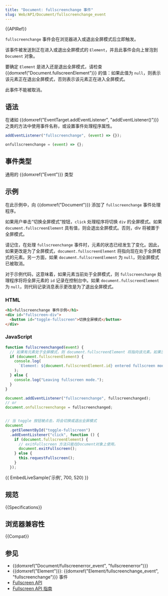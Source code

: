 ```yaml
---
title: "Document: fullscreenchange 事件"
slug: Web/API/Document/fullscreenchange_event
---
```


{{APIRef}}

`fullscreenchange` 事件会在浏览器进入或退出全屏模式后立即触发。

该事件被发送到正在进入或退出全屏模式的 `Element`，并且此事件会向上冒泡到 `Document` 对象。

要确定 `Element` 是进入还是退出全屏模式，请检查 {{domxref("Document.fullscreenElement")}} 的值：如果此值为 `null`，则表示该元素正在退出全屏模式，否则表示该元素正在进入全屏模式。

此事件不能被取消。

## 语法

在诸如 {{domxref("EventTarget.addEventListener", "addEventListener()")}} 之类的方法中使用事件名称，或设置事件处理程序属性。

```js
addEventListener("fullscreenchange", (event) => {});

onfullscreenchange = (event) => {};
```

## 事件类型

通用的 {{domxref("Event")}} 类型

## 示例

在此示例中，向 {{domxref("Document")}} 添加了 `fullscreenchange` 事件处理程序。

如果用户单击“切换全屏模式”按钮，`click` 处理程序将切换 `div` 的全屏模式。如果 `document.fullscreenElement` 具有值，则会退出全屏模式。否则，div 将被置于全屏模式。

请记住，在处理 `fullscreenchange` 事件时，元素的状态已经发生了变化。因此，如果更改是为了全屏模式，`document.fullscreenElement` 将指向现在处于全屏模式的元素。另一方面，如果 `document.fullscreenElement` 为 `null`，则全屏模式已被取消。

对于示例代码，这意味着，如果元素当前处于全屏模式，则 `fullscreenchange` 处理程序将将全屏元素的 `id` 记录在控制台中。如果 `document.fullscreenElement` 为 `null`，则代码记录消息表示更改是为了退出全屏模式。

### HTML

```html
<h1>fullscreenchange 事件示例</h1>
<div id="fullscreen-div">
  <button id="toggle-fullscreen">切换全屏模式</button>
</div>
```

### JavaScript

```js
function fullscreenchanged(event) {
  // 如果有元素处于全屏模式，则 document.fullscreenElement 将指向该元素。如果没有元素处于全屏模式，则该属性的值为 null。
  if (document.fullscreenElement) {
    console.log(
      `Element: ${document.fullscreenElement.id} entered fullscreen mode.`
    );
  } else {
    console.log("Leaving fullscreen mode.");
  }
}

document.addEventListener("fullscreenchange", fullscreenchanged);
// or
document.onfullscreenchange = fullscreenchanged;


// 当 toggle 按钮被点击，将会切换或退出全屏模式
document
  .getElementById("toggle-fullscreen")
  .addEventListener("click", function () {
    if (document.fullscreenElement) {
      // exitFullscreen 方法只能在Document对象上使用。
      document.exitFullscreen();
    } else {
      this.requestFullscreen();
    }
  });
```

{{ EmbedLiveSample('示例', 700, 520) }}

## 规范

{{Specifications}}

## 浏览器兼容性

{{Compat}}

## 参见

- {{domxref("Document/fullscreenerror_event", "fullscreenerror")}}
- {{domxref("Element")}}: {{domxref("Element/fullscreenchange_event", "fullscreenchange")}} 事件
- [Fullscreen API](/ja/docs/Web/API/Fullscreen_API)
- [Fullscreen API 指南](/ja/docs/Web/API/Fullscreen_API/Guide)
